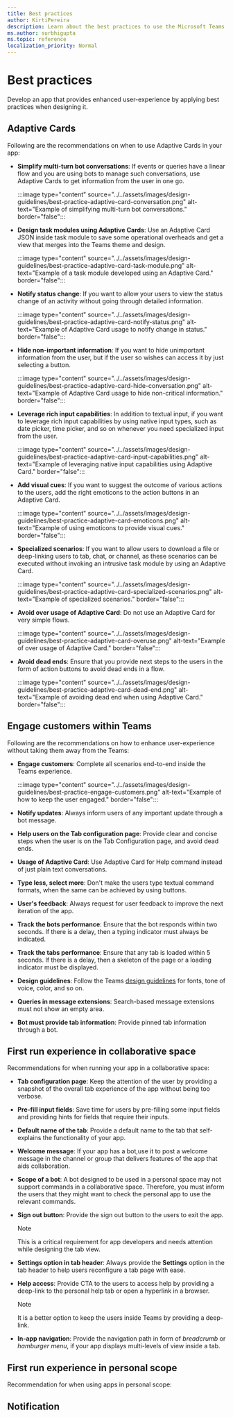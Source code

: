 ```yaml
---
title: Best practices
author: KirtiPereira
description: Learn about the best practices to use the Microsoft Teams capabilities to develop an app. 
ms.author: surbhigupta
ms.topic: reference
localization_priority: Normal
---
```


# Best practices

Develop an app that provides enhanced user-experience by applying best practices when designing it.

## Adaptive Cards

Following are the recommendations on when to use Adaptive Cards in your app:

* **Simplify multi-turn bot conversations**: If events or queries have a linear flow and you are using bots to manage such conversations, use Adaptive Cards to get information from the user in one go.

    :::image type="content" source="../../assets/images/design-guidelines/best-practice-adaptive-card-conversation.png" alt-text="Example of simplifying multi-turn bot conversations." border="false":::

* **Design task modules using Adaptive Cards**: Use an Adaptive Card JSON inside task module to save some operational overheads and get a view that merges into the Teams theme and design.

    :::image type="content" source="../../assets/images/design-guidelines/best-practice-adaptive-card-task-module.png" alt-text="Example of a task module developed using an Adaptive Card." border="false":::

* **Notify status change**: If you want to allow your users to view the status change of an activity without going through detailed information.

    :::image type="content" source="../../assets/images/design-guidelines/best-practice-adaptive-card-notify-status.png" alt-text="Example of Adaptive Card usage to notify change in status." border="false":::
 
* **Hide non-important information**: If you want to hide unimportant information from the user, but if the user so wishes can access it by just selecting a button.

    :::image type="content" source="../../assets/images/design-guidelines/best-practice-adaptive-card-hide-conversation.png" alt-text="Example of Adaptive Card usage to hide non-critical information." border="false":::

* **Leverage rich input capabilities**: In addition to textual input, if you want to leverage rich input capabilities by using native input types, such as date picker, time picker, and so on whenever you need specialized input from the user.

    :::image type="content" source="../../assets/images/design-guidelines/best-practice-adaptive-card-input-capabilities.png" alt-text="Example of leveraging native input capabilities using Adaptive Card." border="false":::

* **Add visual cues**: If you want to suggest the outcome of various actions to the users, add the right emoticons to the action buttons in an Adaptive Card.

    :::image type="content" source="../../assets/images/design-guidelines/best-practice-adaptive-card-emoticons.png" alt-text="Example of using emoticons to provide visual cues." border="false":::

* **Specialized scenarios**: If you want to allow users to download a file or deep-linking users to tab, chat, or channel, as these scenarios can be executed without invoking an intrusive task module by using an Adaptive Card.

    :::image type="content" source="../../assets/images/design-guidelines/best-practice-adaptive-card-specialized-scenarios.png" alt-text="Example of specialized scenarios." border="false":::

* **Avoid over usage of Adaptive Card**: Do not use an Adaptive Card for very simple flows.

    :::image type="content" source="../../assets/images/design-guidelines/best-practice-adaptive-card-overuse.png" alt-text="Example of over usage of Adaptive Card." border="false":::

* **Avoid dead ends**: Ensure that you provide next steps to the users in the form of action buttons to avoid dead ends in a flow.

    :::image type="content" source="../../assets/images/design-guidelines/best-practice-adaptive-card-dead-end.png" alt-text="Example of avoiding dead end when using Adaptive Card." border="false":::

## Engage customers within Teams

Following are the recommendations on how to enhance user-experience without taking them away from the Teams:

* **Engage customers**: Complete all scenarios end-to-end inside the Teams experience.

    :::image type="content" source="../../assets/images/design-guidelines/best-practice-engage-customers.png" alt-text="Example of how to keep the user engaged." border="false":::

* **Notify updates**: Always inform users of any important update through a bot message.

* **Help users on the Tab configuration page**: Provide clear and concise steps when the user is on the Tab Configuration page, and avoid dead ends.

* **Usage of Adaptive Card**: Use Adaptive Card for Help command instead of just plain text conversations.

* **Type less, select more**: Don't make the users type textual command formats, when the same can be achieved by using buttons.

* **User's feedback**: Always request for user feedback to improve the next iteration of the app.

* **Track the bots performance**: Ensure that the bot responds within two seconds. If there is a delay, then a typing indicator must always be indicated.

* **Track the tabs performance**: Ensure that any tab is loaded within 5 seconds. If there is a delay, then a skeleton of the page or a loading indicator must be displayed.

* **Design guidelines**: Follow the Teams [design guidelines](design-teams-app-overview.md) for fonts, tone of voice, color, and so on.

* **Queries in message extensions**: Search-based message extensions must not show an empty area.

* **Bot must provide tab information**: Provide pinned tab information through a bot.

## First run experience in collaborative space

Recommendations for when running your app in a collaborative space:

* **Tab configuration page**: Keep the attention of the user by providing a snapshot of the overall tab experience of the app without being too verbose.

* **Pre-fill input fields**: Save time for users by pre-filling some input fields and providing hints for fields that require their inputs.

* **Default name of the tab**: Provide a default name to the tab that self-explains the functionality of your app.

* **Welcome message**: If your app has a bot,use it to post a welcome message in the channel or group that delivers features of the app that aids collaboration.

* **Scope of a bot**: A bot designed to be used in a personal space may not support commands in a collaborative space. Therefore, you must inform the users that they might want to check the personal app to use the relevant commands.

* **Sign out button**: Provide the sign out button to the users to exit the app.

    > [!NOTE]
    > This is a critical requirement for app developers and needs attention while designing the tab view.

* **Settings option in tab header**: Always provide the **Settings** option in the tab header to help users reconfigure a tab page with ease.

* **Help access**: Provide CTA to the users to access help by providing a deep-link to the personal help tab or open a hyperlink in a browser.

    > [!NOTE]
    > It is a better option to keep the users inside Teams by providing a deep-link.

* **In-app navigation**: Provide the navigation path in form of *breadcrumb* or *hamburger menu*, if your app displays multi-levels of view inside a tab.

## First run experience in personal scope

Recommendation for when using apps in personal scope:



## Notification







